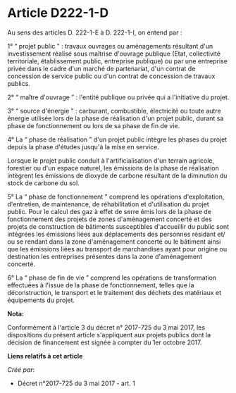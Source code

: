 # Article D222-1-D

Au sens des articles D. 222-1-E à D. 222-1-I, on entend par :

1° “ projet public ” : travaux ouvrages ou aménagements résultant d'un investissement réalisé sous maîtrise d'ouvrage
publique (Etat, collectivité territoriale, établissement public, entreprise publique) ou par une entreprise privée dans le
cadre d'un marché de partenariat, d'un contrat de concession de service public ou d'un contrat de concession de travaux
publics.

2° “ maître d'ouvrage ” : l'entité publique ou privée qui a l'initiative du projet.

3° “ source d'énergie ” : carburant, combustible, électricité ou toute autre énergie utilisée lors de la phase de réalisation
d'un projet public, durant sa phase de fonctionnement ou lors de sa phase de fin de vie.

4° La “ phase de réalisation ” d'un projet public intègre les phases du projet depuis la phase d'études jusqu'à la mise en
service.

Lorsque le projet public conduit à l'artificialisation d'un terrain agricole, forestier ou d'un espace naturel, les émissions
de la phase de réalisation intègrent les émissions de dioxyde de carbone résultant de la diminution du stock de carbone du
sol.

5° La “ phase de fonctionnement ” comprend les opérations d'exploitation, d'entretien, de maintenance, de réhabilitation et
d'utilisation du projet public. Pour le calcul des gaz à effet de serre émis lors de la phase de fonctionnement des projets
de zones d'aménagement concerté et des projets de construction de bâtiments susceptibles d'accueillir du public sont
intégrées les émissions liées aux déplacements des personnes résidant et/ ou se rendant dans la zone d'aménagement concerté
ou le bâtiment ainsi que les émissions liées au transport de marchandises ayant pour origine ou destination les entreprises
présentes dans la zone d'aménagement concerté.

6° La “ phase de fin de vie ” comprend les opérations de transformation effectuées à l'issue de la phase de fonctionnement,
telles que la déconstruction, le transport et le traitement des déchets des matériaux et équipements du projet.

**Nota:**

Conformément à l'article 3 du décret n° 2017-725 du 3 mai 2017, les dispositions du présent article s'appliquent aux projets
publics dont la décision de financement est signée à compter du 1er octobre 2017.

**Liens relatifs à cet article**

_Créé par_:

  - Décret n°2017-725 du 3 mai 2017 - art. 1
